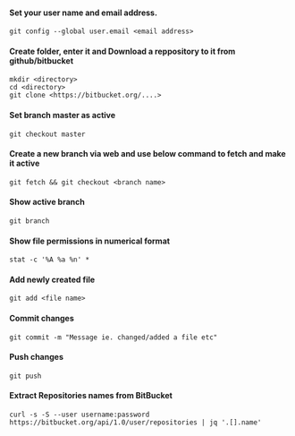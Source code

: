 #### Set your user name and email address.

```git config --global user.email <email address>```

#### Create folder, enter it and Download a reppository to it from github/bitbucket

```
mkdir <directory>
cd <directory>
git clone <https://bitbucket.org/....>
```

#### Set branch master as active

```git checkout master```

#### Create a new branch via web and use below command to fetch and make it active

```git fetch && git checkout <branch name>```

#### Show active branch

```git branch```

#### Show file permissions in numerical format

```stat -c '%A %a %n' *```

#### Add newly created file

```git add <file name>```

#### Commit changes

```git commit -m "Message ie. changed/added a file etc"```

#### Push changes

```git push```

#### Extract Repositories names from BitBucket

```
curl -s -S --user username:password https://bitbucket.org/api/1.0/user/repositories | jq '.[].name'
```

